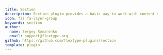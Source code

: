 ```yaml
---
title: Section
description: Section plugin provides a basic way to work with content sections.
icon: fas fa-layer-group
keywords: section
author:
  name: Sergey Romanenko
  email: support@flextype.org
github: https://github.com/flextype-plugins/section
template: plugin
---
```

